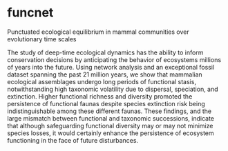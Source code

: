 # funcnet
Punctuated ecological equilibrium in mammal communities over evolutionary time scales


The study of deep-time ecological dynamics has the ability to inform conservation decisions by
anticipating the behavior of ecosystems millions of years into the future. Using network analysis and
an exceptional fossil dataset spanning the past 21 million years, we show that mammalian ecological
assemblages undergo long periods of functional stasis, notwithstanding high taxonomic volatility
due to dispersal, speciation, and extinction. Higher functional richness and diversity promoted the
persistence of functional faunas despite species extinction risk being indistinguishable among these
different faunas. These findings, and the large mismatch between functional and taxonomic successions,
indicate that although safeguarding functional diversity may or may not minimize species losses, it
would certainly enhance the persistence of ecosystem functioning in the face of future disturbances.
